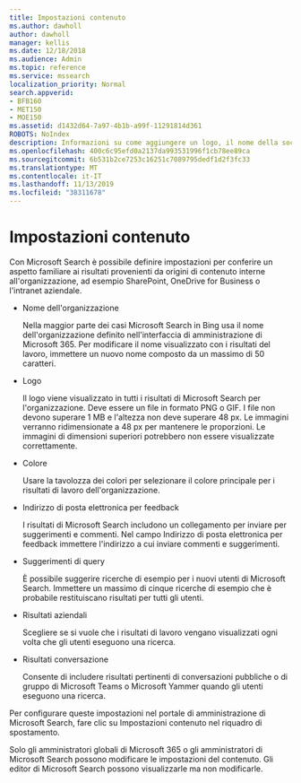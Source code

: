 ```yaml
---
title: Impostazioni contenuto
ms.author: dawholl
author: dawholl
manager: kellis
ms.date: 12/18/2018
ms.audience: Admin
ms.topic: reference
ms.service: mssearch
localization_priority: Normal
search.appverid:
- BFB160
- MET150
- MOE150
ms.assetid: d1432d64-7a97-4b1b-a99f-11291814d361
ROBOTS: NoIndex
description: Informazioni su come aggiungere un logo, il nome della società e altro ancora ai risultati del lavoro di Microsoft Search
ms.openlocfilehash: 400c6c95efd0a2137da993531996f1cb78ee89ca
ms.sourcegitcommit: 6b531b2ce7253c16251c7089795dedf1d2f3fc33
ms.translationtype: MT
ms.contentlocale: it-IT
ms.lasthandoff: 11/13/2019
ms.locfileid: "38311678"
---
```

# <a name="content-settings"></a>Impostazioni contenuto

 
Con Microsoft Search è possibile definire impostazioni per conferire un aspetto familiare ai risultati provenienti da origini di contenuto interne all'organizzazione, ad esempio SharePoint, OneDrive for Business o l'intranet aziendale. 
  
- Nome dell'organizzazione
    
    Nella maggior parte dei casi Microsoft Search in Bing usa il nome dell'organizzazione definito nell'interfaccia di amministrazione di Microsoft 365. Per modificare il nome visualizzato con i risultati del lavoro, immettere un nuovo nome composto da un massimo di 50 caratteri.
    
- Logo
    
    Il logo viene visualizzato in tutti i risultati di Microsoft Search per l'organizzazione. Deve essere un file in formato PNG o GIF. I file non devono superare 1 MB e l'altezza non deve superare 48 px. Le immagini verranno ridimensionate a 48 px per mantenere le proporzioni. Le immagini di dimensioni superiori potrebbero non essere visualizzate correttamente.
    
- Colore
    
    Usare la tavolozza dei colori per selezionare il colore principale per i risultati di lavoro dell'organizzazione.
    
- Indirizzo di posta elettronica per feedback
    
    I risultati di Microsoft Search includono un collegamento per inviare per suggerimenti e commenti. Nel campo Indirizzo di posta elettronica per feedback immettere l'indirizzo a cui inviare commenti e suggerimenti.
    
- Suggerimenti di query
    
    È possibile suggerire ricerche di esempio per i nuovi utenti di Microsoft Search. Immettere un massimo di cinque ricerche di esempio che è probabile restituiscano risultati per tutti gli utenti.
    
- Risultati aziendali
    
    Scegliere se si vuole che i risultati di lavoro vengano visualizzati ogni volta che gli utenti eseguono una ricerca.
    
- Risultati conversazione
    
    Consente di includere risultati pertinenti di conversazioni pubbliche o di gruppo di Microsoft Teams o Microsoft Yammer quando gli utenti eseguono una ricerca.
    
Per configurare queste impostazioni nel portale di amministrazione di Microsoft Search, fare clic su Impostazioni contenuto nel riquadro di spostamento.
  
Solo gli amministratori globali di Microsoft 365 o gli amministratori di Microsoft Search possono modificare le impostazioni del contenuto. Gli editor di Microsoft Search possono visualizzarle ma non modificarle.


